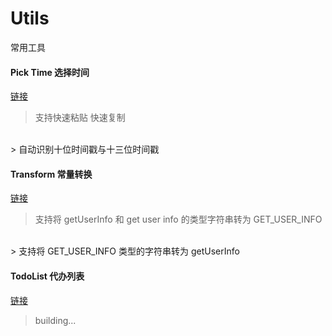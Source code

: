 # Utils
常用工具

#### Pick Time 选择时间
<a href="https://util.yijic.com/Pick%20Time" target="_blank">链接</a>
> 支持快速粘贴 快速复制
<br/>
> 自动识别十位时间戳与十三位时间戳

#### Transform 常量转换
<a href="https://util.yijic.com/Transform">链接</a>
> 支持将 getUserInfo 和 get user info 的类型字符串转为 GET_USER_INFO
<br/>
> 支持将 GET_USER_INFO 类型的字符串转为 getUserInfo

#### TodoList 代办列表
<a href="https://util.yijic.com/TodoList">链接</a>
> building...
